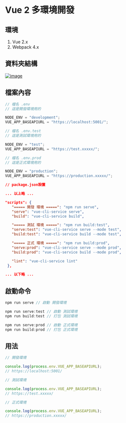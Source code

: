 # Vue 2 多環境開發

## 環境

1. Vue 2.x
2. Webpack 4.x

## 資料夾結構

[![image](https://user-images.githubusercontent.com/37999690/125182560-9d9d1080-e241-11eb-8810-79dac7c64138.png "image")](https://user-images.githubusercontent.com/37999690/125182560-9d9d1080-e241-11eb-8810-79dac7c64138.png)

## 檔案內容

```js
// 檔名 .env
// 這是開發環境用的

NODE_ENV = "development";
VUE_APP_BASEAPIURL = "https://localhost:5001/";
```

```js
// 檔名 .env.test
// 這是測試環境用的

NODE_ENV = "test";
VUE_APP_BASEAPIURL = "https://test.xxxxx/";
```

```js
// 檔名 .env.prod
// 這是正式環境用的

NODE_ENV = "production";
VUE_APP_BASEAPIURL = "https://production.xxxxx/";
```

```json
// package.json設置

... 以上略 ...

"scripts": {
   "===== 開發 環境 =====": "npm run serve",
   "serve": "vue-cli-service serve",
   "build": "vue-cli-service build",

   "===== 測試 環境 =====": "npm run build:test",
   "serve:test": "vue-cli-service serve --mode test",
   "build:test": "vue-cli-service build --mode test",

   "===== 正式 環境 =====": "npm run build:prod",
   "serve:prod": "vue-cli-service serve --mode prod",
   "build:prod": "vue-cli-service build --mode prod",

   "lint": "vue-cli-service lint"
 },

... 以下略 ...

```

## 啟動命令

```js
npm run serve // 啟動 開發環境

npm run serve:test // 啟動 測試環境
npm run build:test // 打包 測試環境

npm run serve:prod // 啟動 正式環境
npm run build:prod // 打包 正式環境
```

## 用法

```js
// 開發環境

console.log(process.env.VUE_APP_BASEAPIURL);
// https://localhost:5001/
```

```js
// 測試環境

console.log(process.env.VUE_APP_BASEAPIURL);
// https://test.xxxxx/
```

```js
// 正式環境

console.log(process.env.VUE_APP_BASEAPIURL);
// https://production.xxxxx/
```
